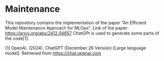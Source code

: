 # Maintenance

This repository contains the implementation of the paper "An Efficient Model Maintenance Approach for MLOps". Link of the paper: https://arxiv.org/abs/2412.04657
ChatGPt is used to generate some parts of the code[1].


[1] OpenAI. (2024). ChatGPT (December 26 Version) [Large language model]. Retrieved from https://chat.openai.com
